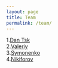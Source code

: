 ```yaml
---
layout: page
title: Team
permalink: /team/
---
```

1.[Dan Tsk](https://github.com/dantsk)<br>
2.[Valeriy](https://github.com/sysliklol)<br>
3.[Symonenko](https://github.com/coldbread)<br>
4.[Nikiforov](https://github.com/gwyn-art)
